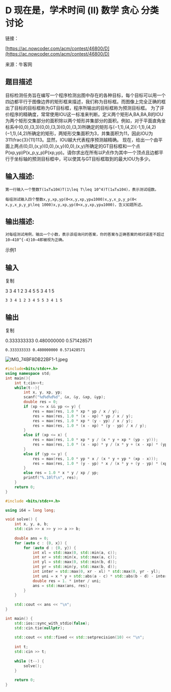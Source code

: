 # D 现在是，学术时间 (II) 数学 贪心 分类讨论

链接：

[https://ac.nowcoder.com/acm/contest/46800/D](https://ac.nowcoder.com/acm/contest/46800/D)

来源：牛客网

## 题目描述

目标检测任务旨在编写一个程序检测出图中存在的各种目标，每个目标可以用一个四边都平行于图像边界的矩形框来描述，我们称为目标框。而图像上完全正确的框出了目标的目标框称为GT目标框，程序所输出的目标框称为预测目标框。  为了评价程序的精确度，常常使用IOU这一标准来判断。定义两个矩形A,BA,BA,B的IOU为两个矩形交集部分的面积除以两个矩形并集部分的面积。例如，对于平面直角坐标系中(0,0),(3,3)(0,0),(3,3)(0,0),(3,3)所确定的矩形与(−1,1),(4,2)(-1,1),(4,2)(−1,1),(4,2)所确定的矩形，两矩形交集面积为3，并集面积为11，因此IOU为311\frac{3}{11}113。显然，IOU越大代表程序预测越精确。  现在，给出一个由平面上两点(0,0),(x,y)(0,0),(x,y)(0,0),(x,y)所确定的GT目标框和一个点P(xp,yp)P(x_p,y_p)P(xp,yp)。请你求出在所有以P点作为其中一个顶点且边都平行于坐标轴的预测目标框中，可以使其与GT目标框取到的最大IOU为多少。

## **输入描述:**

```
第一行输入一个整数T(1≤T≤104)T(1\leq T\leq 10^4)T(1≤T≤104)，表示测试组数。

每组测试输入四个整数x,y,xp,yp(0<x,y,xp,yp≤1000)x,y,x_p,y_p(0< x,y,x_p,y_p\leq 1000)x,y,xp,yp(0<x,y,xp,yp≤1000)，含义如题所述。
```

## **输出描述:**

```
对每组测试用例，输出一个小数，表示该组询问的答案，你的答案与正确答案的相对误差不超过10−410^{-4}10−4即被视为正确。
```

示例1

## 输入

复制

3
3 4 1 2
3 4 5 5
3 4 1 5

`3
3 4 1 2
3 4 5 5
3 4 1 5`

## 输出

复制

0.333333333
0.480000000
0.571428571

`0.333333333
0.480000000
0.571428571`

![IMG_74BF8DB22BF1-1.jpeg](https://s3-us-west-2.amazonaws.com/secure.notion-static.com/6e8c4139-1a23-41fe-bf40-90ca64bc9fcd/IMG_74BF8DB22BF1-1.jpeg)

```cpp
#include<bits/stdc++.h>
using namespace std;
int main(){ 
    int t;cin>>t;
    while(t--){
        int x, y, xp, yp;
        scanf("%d%d%d%d", &x, &y, &xp, &yp);
        double res = 0;
        if (xp <= x && yp <= y) {
            res = max(res, 1.0 * xp * yp / x / y);
            res = max(res, 1.0 * (x - xp) * yp / x / y);
            res = max(res, 1.0 * xp * (y - yp) / x / y);
            res = max(res, 1.0 * (x - xp) * (y - yp) / x / y);
        }
        else if (xp <= x) {
            res = max(res, 1.0 * xp * y / (x * y + xp * (yp - y)));
            res = max(res, 1.0 * (x - xp) * y / (x * y + (x - xp) * (yp - y)));
        }
        else if (yp <= y) {
            res = max(res, 1.0 * yp * x / (x * y + yp * (xp - x)));
            res = max(res, 1.0 * (y - yp) * x / (x * y + (y - yp) * (xp - x)));
        }
        else res = 1.0 * x * y / xp / yp;
        printf("%.10lf\n", res);
    }
    return 0;
}
```

```cpp
#include <bits/stdc++.h>

using i64 = long long;

void solve() {
    int x, y, a, b;
    std::cin >> x >> y >> a >> b;
    
    double ans = 0;
    for (auto c : {0, x}) {
        for (auto d : {0, y}) {
            int xl = std::max(0, std::min(a, c));
            int xr = std::min(x, std::max(a, c));
            int yl = std::max(0, std::min(b, d));
            int yr = std::min(y, std::max(b, d));
            int inter = std::max(0, xr - xl) * std::max(0, yr - yl);
            int uni = x * y + std::abs(a - c) * std::abs(b - d) - inter;
            double res = 1. * inter / uni;
            ans = std::max(ans, res);
        }
    }
    
    std::cout << ans << "\n";
}

int main() {
    std::ios::sync_with_stdio(false);
    std::cin.tie(nullptr);
    
    std::cout << std::fixed << std::setprecision(10) << "\n";
    
    int t;
    std::cin >> t;
    
    while (t--) {
        solve();
    }
    
    return 0;
}
```